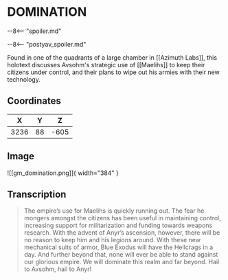 # DOMINATION

--8<-- "spoiler.md"

--8<-- "postyav_spoiler.md"

Found in one of the quadrants of a large chamber in [[Azimuth Labs]], this holotext discusses Avsohm's strategic use of [[Maelihs]] to keep their citizens under control, and their plans to wipe out his armies with their new technology.

## Coordinates
| **X** | **Y** | **Z** |
| :---: | :---: | :---: |
| 3236  |  88   | -605  |

## Image

![[gm_domination.png]]{ width="384" }

## Transcription
> The empire’s use for Maelihs is quickly running out. The fear he mongers amongst the citizens has been useful in maintaining control, increasing support for militarization and funding towards weapons research. With the advent of Anyr’s ascension, however, there will be no reason to keep him and his legions around. With these new mechanical suits of armor, Blue Exodus will have the Hellcrags in a day. And further beyond that, none will ever be able to stand against our glorious empire. We will dominate this realm and far beyond. Hail to Avsohm, hail to Anyr!
